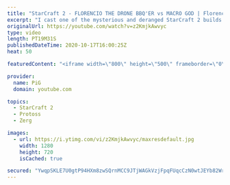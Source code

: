 ```yaml
---
title: "StarCraft 2 - FLORENCIO THE DRONE BBQ'ER vs MACRO GOD | Florencio Files #175"
excerpt: "I cast one of the mysterious and deranged StarCraft 2 builds of the one and only, Florencio, the dude that invented the Protoss proxy nexus recall rush.  That ICYFAR I referenced at the start: https://youtu.be/tYKSiGBrtck  Florencio Files Playlist: https://www.youtube.com/playlist?list=PLFUDU8AOevUfznFLMRCxI0ez9HZTyL6Tk"
originalUrl: https://youtube.com/watch?v=z2KmjkAwvyc
type: video
length: PT19M31S
publishedDateTime: 2020-10-17T16:00:25Z
heat: 50

featuredContent: "<iframe width=\"800\" height=\"500\" frameborder=\"0\" src=\"https://www.youtube.com/embed/z2KmjkAwvyc\" allow=\"accelerometer; autoplay; encrypted-media; gyroscope; picture-in-picture\" allowfullscreen></iframe>"

provider:
  name: PiG
  domain: youtube.com

topics:
  - StarCraft 2
  - Protoss
  - Zerg

images:
  - url: https://i.ytimg.com/vi/z2KmjkAwvyc/maxresdefault.jpg
    width: 1280
    height: 720
    isCached: true

secured: "YwqpSKLE7U0gtP94HXm8zwSQrnMCC9JTjWAGkVzjFpqFUqcCzN0wtJEYb82WrWkYtDk3WnBQDZrYvbDzG687bYr9UZVwJjk5zpcgwTLb3GoJ8tCUfdOEB06QjQxCyHbapEkhDlqSWR3Y2i/Ryd3Q35nzltVabGfGaKkYozF7ocfItBiD2Q1RiTnxbBpSNJLKsHVco9Ffvc4hBrx2bd4mvAPFlsvzdwCAVOQdWdcTjR8MT23oRC46Jc55p3KKo3mRNCApZdvExyn+CXd6vtZffqKNPNpnpE/ZxPjxMAi3XPX9trXhGnTD/fLIFTj7d4QRLv9PzHrT5cPcKxLURgaT9mE+3uZkqCCrfM8XoCQ959g80Z3cAkpzhoDNOopzO67mMwmavRhPOnjpAvCvzUmGOqH4QA8fnU/D54GMb2HkGZ4=;ti8VIlyfepUwd0JkhJFA0w=="
---
```


